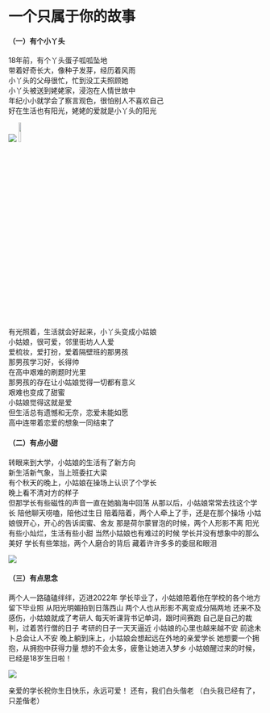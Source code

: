 # 一个只属于你的故事

#### （一）有个小丫头
18年前，有个丫头蛋子呱呱坠地  
带着好奇长大，像种子发芽，经历着风雨  
小丫头的父母很忙，忙到没工夫照顾她  
小丫头被送到姥姥家，浸泡在人情世故中  
年纪小小就学会了察言观色，很怕别人不喜欢自己  
好在生活也有阳光，姥姥的爱就是小丫头的阳光  

![](https://s2.loli.net/2022/10/25/8nSqO2suhRt6xi5.jpg)
<img src=https://s2.loli.net/2022/10/25/8nSqO2suhRt6xi5.jpg width=10% />

有光照着，生活就会好起来，小丫头变成小姑娘  
小姑娘，很可爱，邻里街坊人人爱  
爱梳妆，爱打扮，爱着隔壁班的那男孩  
那男孩学习好，长得帅  
在高中艰难的刷题时光里  
那男孩的存在让小姑娘觉得一切都有意义  
艰难也变成了甜蜜  
小姑娘觉得这就是爱  
但生活总有遗憾和无奈，恋爱未能如愿  
高中连带着恋爱的想象一同结束了

#### （二）有点小甜
转眼来到大学，小姑娘的生活有了新方向  
新生活新气象，当上班委扛大梁  
有个秋天的晚上，小姑娘在操场上认识了个学长  
晚上看不清对方的样子  
但那学长有些磁性的声音一直在她脑海中回荡
从那以后，小姑娘常常去找这个学长
陪他聊天唠嗑，陪他过生日
陪着陪着，两个人牵上了手，还是在那个操场
小姑娘很开心，开心的告诉闺蜜、舍友
那是荷尔蒙冒泡的时候，两个人形影不离
阳光有些小灿烂，生活有些小甜
当然小姑娘也有难过的时候
学长并没有想象中的那么美好
学长有些笨拙，两个人磨合的背后
藏着许许多多的委屈和眼泪

![](https://s2.loli.net/2022/10/25/TP5wox6OsZUNSfX.jpg)

#### （三）有点思念
两个人一路磕磕绊绊，迈进2022年
学长毕业了，小姑娘陪着他在学校的各个地方留下毕业照
从阳光明媚拍到日落西山
两个人也从形影不离变成分隔两地
还来不及感伤，小姑娘就成了考研人
每天听课背书记单词，跟时间赛跑
自己是自己的裁判，过着苦行僧的日子
考研的日子一天天逼近
小姑娘的心里也越来越不安
前途未卜总会让人不安
晚上躺到床上，小姑娘会想起远在外地的亲爱学长
她想要一个拥抱，从拥抱中获得力量
想的不会太多，疲惫让她进入梦乡
小姑娘醒过来的时候，已经是18岁生日啦！

![](https://s2.loli.net/2022/10/25/Ht5nR7gVGoXYk1p.jpg)

亲爱的学长祝你生日快乐，永远可爱！
还有，我们白头偕老
（白头我已经有了，只差偕老）